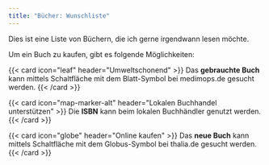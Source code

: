 ```yaml
---
title: "Bücher: Wunschliste"
---
```

Dies ist eine Liste von Büchern, die ich gerne irgendwann lesen möchte.

Um ein Buch zu kaufen, gibt es folgende Möglichkeiten:

{{< card icon="leaf" header="Umweltschonend" >}}
Das **gebrauchte Buch** kann mittels Schaltfläche mit dem Blatt-Symbol bei
medimops.de gesucht werden.
{{< /card >}}

{{< card icon="map-marker-alt" header="Lokalen Buchhandel unterstützen" >}}
Die **ISBN** kann beim lokalen Buchhändler genutzt werden.
{{< /card >}}

{{< card icon="globe" header="Online kaufen" >}}
Das **neue Buch** kann mittels Schaltfläche mit dem Globus-Symbol bei thalia.de
gesucht werden.
{{< /card >}}